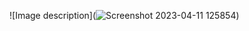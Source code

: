 ![Image description](![Screenshot 2023-04-11 125854](https://github.com/Mirazul62/Jenkins-GitHub-Integration-Send-Mail-Notification-to-Last-Committer-Email/assets/39739233/f43401af-aafe-493d-850c-be46489c0125))

